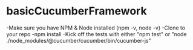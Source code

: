 # basicCucumberFramework

-Make sure you have NPM & Node installed (npm -v, node -v)
-Clone to your repo
-npm install
-Kick off the tests with either "npm test" or "node ./node_modules/@cucumber/cucumber/bin/cucumber-js"
